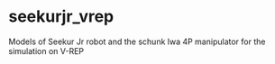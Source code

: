 # seekurjr_vrep
Models of Seekur Jr robot and the schunk lwa 4P manipulator for the simulation on V-REP

